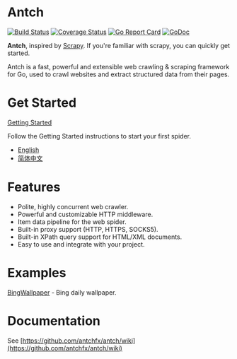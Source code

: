 Antch
====

[![Build Status](https://travis-ci.org/antchfx/antch.svg?branch=master)](https://travis-ci.org/antchfx/antch)
[![Coverage Status](https://coveralls.io/repos/github/antchfx/antch/badge.svg?branch=master)](https://coveralls.io/github/antchfx/antch?branch=master)
[![Go Report Card](https://goreportcard.com/badge/github.com/antchfx/antch)](https://goreportcard.com/report/github.com/antchfx/antch)
[![GoDoc](https://godoc.org/github.com/antchfx/antch?status.svg)](https://godoc.org/github.com/antchfx/antch)

**Antch**, inspired by [Scrapy](https://scrapy.org/). If you're familiar with scrapy, 
you can quickly get started.

Antch is a fast, powerful and extensible web crawling & scraping framework for Go, used 
to crawl websites and extract structured data from their pages.

Get Started
====

[Getting Started](https://github.com/antchfx/antch-getstarted)

Follow the Getting Started instructions to start your first spider.

- [English](https://github.com/antchfx/antch/wiki/Getting-Started)
- [简体中文](https://github.com/antchfx/antch/wiki/%E5%BF%AB%E9%80%9F%E5%85%A5%E9%97%A8)

Features
====

- Polite, highly concurrent web crawler.
- Powerful and customizable HTTP middleware.
- Item data pipeline for the web spider.
- Built-in proxy support (HTTP, HTTPS, SOCKS5).
- Built-in XPath query support for HTML/XML documents.
- Easy to use and integrate with your project.

Examples
===

[BingWallpaper](https://github.com/zhengchun/bingwallpaper) - Bing daily wallpaper.

Documentation
====

See [https://github.com/antchfx/antch/wiki](https://github.com/antchfx/antch/wiki)
